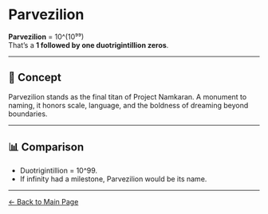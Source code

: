 # Parvezilion

**Parvezilion** = 10^(10⁹⁹)  
That’s a **1 followed by one duotrigintillion zeros**.

---

## 🧠 Concept

Parvezilion stands as the final titan of Project Namkaran. A monument to naming, it honors scale, language, and the boldness of dreaming beyond boundaries.

---

## 📊 Comparison

- Duotrigintillion = 10^99.
- If infinity had a milestone, Parvezilion would be its name.

---

[← Back to Main Page](./)
